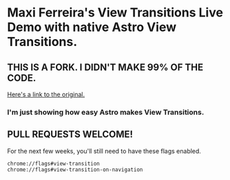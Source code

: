# Maxi Ferreira's View Transitions Live Demo with native Astro View Transitions.

## THIS IS A FORK. I DIDN'T MAKE 99% OF THE CODE.

[Here's a link to the original.](https://github.com/Charca/view-transitions-live/)

### I'm just showing how easy Astro makes View Transitions.

## PULL REQUESTS WELCOME!

For the next few weeks, you'll still need to have these flags enabled.


```
chrome://flags#view-transition
chrome://flags#view-transition-on-navigation
```
